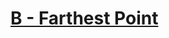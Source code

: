 <!-- -*- coding:utf-8-unix -*- -->

# [B - Farthest Point](https://atcoder.jp/contests/abc348/tasks/abc348_b)
